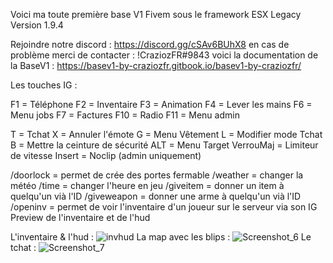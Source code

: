 Voici ma toute première base V1 Fivem sous le framework ESX Legacy Version 1.9.4

Rejoindre notre discord :  https://discord.gg/cSAv6BUhX8 en cas de problème merci de contacter : !CraziozFR#9843
voici la documentation de la BaseV1 : https://basev1-by-craziozfr.gitbook.io/basev1-by-craziozfr/

Les touches IG : 

F1 = Téléphone
F2 = Inventaire 
F3 = Animation 
F4 = Lever les mains 
F6 = Menu jobs 
F7 = Factures 
F10 = Radio 
F11 = Menu admin 

T = Tchat
X = Annuler l'émote
G = Menu Vêtement 
L = Modifier mode Tchat 
B = Mettre la ceinture de sécurité
ALT = Menu Target
VerrouMaj = Limiteur de vitesse
Insert = Noclip (admin uniquement)

/doorlock = permet de crée des portes fermable
/weather = changer la météo
/time = changer l'heure en jeu
/giveitem = donner un item à quelqu'un vià l'ID
/giveweapon = donner une arme à quelqu'un vià l'ID
/openinv = permet de voir l'inventaire d'un joueur sur le serveur via son IG
Preview de l'inventaire et de l'hud

L'inventaire & l'hud :
![invhud](https://github.com/Crazioz/BaseCraziozV1/assets/68520748/b541b96a-ae4d-4115-9e3c-0e7ba2d7ccbd)
La map avec les blips :
![Screenshot_6](https://github.com/Crazioz/BaseCraziozV1/assets/68520748/5c3af94a-bc00-4465-9a92-5cf9385449d6)
Le tchat :
![Screenshot_7](https://github.com/Crazioz/BaseCraziozV1/assets/68520748/53c2d244-4b9e-4f94-95be-e46a8dbc3f23)
